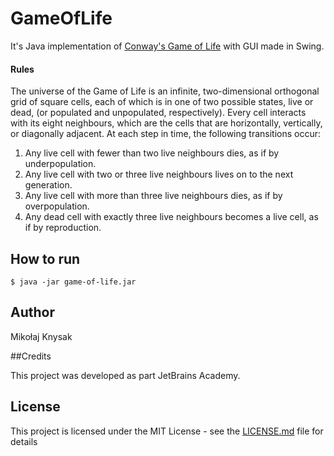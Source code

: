 # GameOfLife
It's Java implementation of [Conway's Game of Life](http://en.wikipedia.org/wiki/Conway%27s_Game_of_Life) 
with GUI made in Swing.

#### Rules
The universe of the Game of Life is an infinite, two-dimensional orthogonal grid of square cells, 
each of which is in one of two possible states, live or dead, (or populated and unpopulated, respectively). 
Every cell interacts with its eight neighbours, which are the cells that are horizontally, vertically, 
or diagonally adjacent. At each step in time, the following transitions occur:


1. Any live cell with fewer than two live neighbours dies, as if by underpopulation.
2. Any live cell with two or three live neighbours lives on to the next generation.
3. Any live cell with more than three live neighbours dies, as if by overpopulation.
4. Any dead cell with exactly three live neighbours becomes a live cell, as if by reproduction.

## How to run

`$ java -jar game-of-life.jar`

## Author

Mikołaj Knysak

##Credits

This project was developed as part JetBrains Academy.

## License

This project is licensed under the MIT License - see the [LICENSE.md](LICENSE.md) file for details